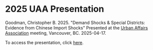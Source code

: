 # 2025 UAA Presentation

Goodman, Christopher B. 2025. "Demand Shocks & Special Districts: Evidence from Chinese Import Shocks" Presented at the [Urban Affairs Association](https://www.urbanaffairsassociation.org) meeting, Vancouver, BC. 2025-04-17.

To access the presentation, click [here](https://cbgoodman.github.io/2025-02-14-martinschool/goodman-2025-uaa.html).